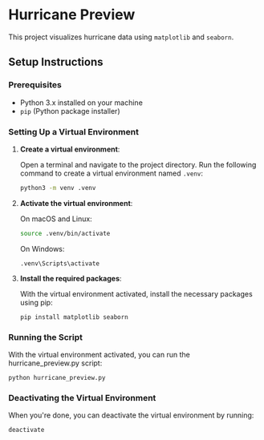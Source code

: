 # Hurricane Preview

This project visualizes hurricane data using `matplotlib` and `seaborn`.

## Setup Instructions

### Prerequisites

- Python 3.x installed on your machine
- `pip` (Python package installer)

### Setting Up a Virtual Environment

1. **Create a virtual environment**:
   
   Open a terminal and navigate to the project directory. Run the following command to create a virtual environment named `.venv`:

   ```bash
   python3 -m venv .venv
   
2. **Activate the virtual environment**:

    On macOS and Linux:
    ```bash
    source .venv/bin/activate
    ```
    On Windows:
    ```
    .venv\Scripts\activate
    ```

3. **Install the required packages**:

    With the virtual environment activated, install the necessary packages using pip:
    ```
    pip install matplotlib seaborn
    ```

### Running the Script

With the virtual environment activated, you can run the hurricane_preview.py script:


    python hurricane_preview.py

### Deactivating the Virtual Environment

When you're done, you can deactivate the virtual environment by running:


    deactivate


